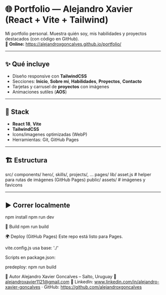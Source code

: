 # 🌐 Portfolio — Alejandro Xavier (React + Vite + Tailwind)

Mi portfolio personal. Muestra quién soy, mis habilidades y proyectos destacados (con código en GitHub).  
🔴 **Online:** https://alejandroxgoncalves.github.io/portfolio/

---

## ✨ Qué incluye
- Diseño responsive con **TailwindCSS**
- Secciones: **Inicio**, **Sobre mí**, **Habilidades**, **Proyectos**, **Contacto**
- Tarjetas y carrusel de **proyectos** con imágenes
- Animaciones sutiles (**AOS**)

---

## 🧰 Stack
- **React 18**, **Vite**
- **TailwindCSS**
- Icons/imagenes optimizadas (WebP)
- Herramientas: Git, GitHub Pages

---

## 🏗️ Estructura
src/
components/
hero/, skills/, projects/, ...
pages/
lib/
asset.js # helper para rutas de imágenes (GitHub Pages)
public/
assets/ # imágenes y favicons

---

## ▶️ Correr localmente
npm install
npm run dev

🔧 Build
npm run build

🌍 Deploy (GitHub Pages)
Este repo está listo para Pages.

vite.config.js usa base: './'

Scripts en package.json:

predeploy: npm run build


👤 Autor
Alejandro Xavier Goncalves – Salto, Uruguay
📧 alejandroxavier1121@gmail.com
🔗 LinkedIn: www.linkedin.com/in/alejandro-xavier-goncalves · GitHub: https://github.com/alejandroxgoncalves
